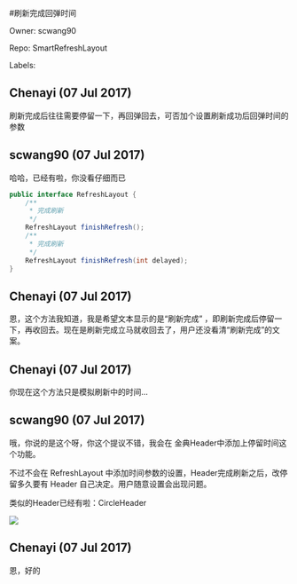#刷新完成回弹时间

Owner: scwang90

Repo: SmartRefreshLayout

Labels: 

## Chenayi (07 Jul 2017)

刷新完成后往往需要停留一下，再回弹回去，可否加个设置刷新成功后回弹时间的参数

## scwang90 (07 Jul 2017)

哈哈，已经有啦，你没看仔细而已
~~~java
public interface RefreshLayout {
    /**
     * 完成刷新
     */
    RefreshLayout finishRefresh();
    /**
     * 完成刷新
     */
    RefreshLayout finishRefresh(int delayed);
}
~~~

## Chenayi (07 Jul 2017)

恩，这个方法我知道，我是希望文本显示的是“刷新完成” ，即刷新完成后停留一下，再收回去。现在是刷新完成立马就收回去了，用户还没看清“刷新完成”的文案。

## Chenayi (07 Jul 2017)

你现在这个方法只是模拟刷新中的时间...

## scwang90 (07 Jul 2017)

哦，你说的是这个呀，你这个提议不错，我会在 金典Header中添加上停留时间这个功能。

不过不会在 RefreshLayout 中添加时间参数的设置，Header完成刷新之后，改停留多久要有 Header 自己决定。用户随意设置会出现问题。

类似的Header已经有啦：CircleHeader

![](https://github.com/scwang90/SmartRefreshLayout/raw/master/art/gif_Circle.gif)

## Chenayi (07 Jul 2017)

恩，好的

